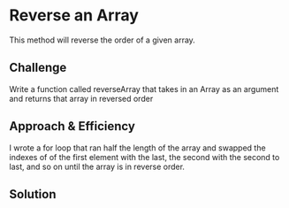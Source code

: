 # Reverse an Array
This method will reverse the order of a given array.
## Challenge
Write a function called reverseArray that takes in an Array as an argument and returns that array in reversed order
## Approach & Efficiency
I wrote a for loop that ran half the length of the array and swapped the indexes of of the first element with the last, the second with the second to last, and so on until the array is in reverse order. 
## Solution
